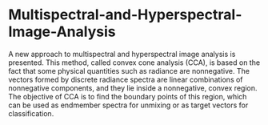# Multispectral-and-Hyperspectral-Image-Analysis
A new approach to multispectral and hyperspectral image analysis is presented. This method, called convex cone analysis (CCA), is based on the fact that some physical quantities such as radiance are nonnegative. The vectors formed by discrete radiance spectra are linear combinations of nonnegative components, and they lie inside a nonnegative, convex region.
The objective of CCA is to find the boundary points of this region, which can be used as endmember spectra for unmixing or as target vectors for classification.
